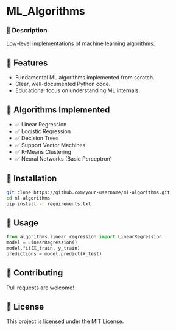 # ML_Algorithms

### 📌 Description
Low-level implementations of machine learning algorithms.

## 🚀 Features
- Fundamental ML algorithms implemented from scratch.
- Clear, well-documented Python code.
- Educational focus on understanding ML internals.

## 📂 Algorithms Implemented
- ✅ Linear Regression
- ✅ Logistic Regression
- ✅ Decision Trees
- ✅ Support Vector Machines
- ✅ K-Means Clustering
- ✅ Neural Networks (Basic Perceptron)

## 🔧 Installation
```sh
git clone https://github.com/your-username/ml-algorithms.git
cd ml-algorithms
pip install -r requirements.txt
```

## 📜 Usage
```python
from algorithms.linear_regression import LinearRegression
model = LinearRegression()
model.fit(X_train, y_train)
predictions = model.predict(X_test)
```

## 🤝 Contributing
Pull requests are welcome!

## 📄 License
This project is licensed under the MIT License.
